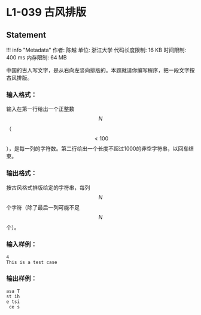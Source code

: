
# L1-039 古风排版

## Statement

!!! info "Metadata"
    作者: 陈越
    单位: 浙江大学
    代码长度限制: 16 KB
    时间限制: 400 ms
    内存限制: 64 MB

中国的古人写文字，是从右向左竖向排版的。本题就请你编写程序，把一段文字按古风排版。

### 输入格式：

输入在第一行给出一个正整数$$N$$（$$<100$$），是每一列的字符数。第二行给出一个长度不超过1000的非空字符串，以回车结束。

### 输出格式：

按古风格式排版给定的字符串，每列$$N$$个字符（除了最后一列可能不足$$N$$个）。

### 输入样例：
```plaintext
4
This is a test case
```

### 输出样例：
```plaintext
asa T
st ih
e tsi
 ce s
```

